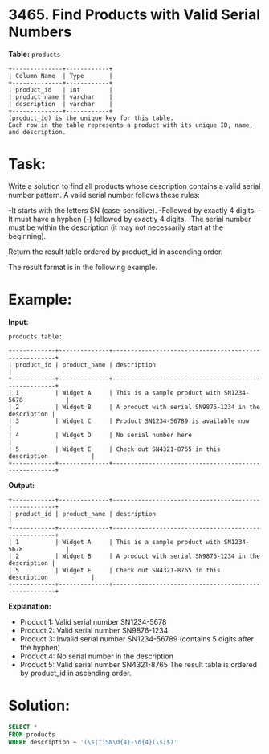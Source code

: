 # 3465. Find Products with Valid Serial Numbers

**Table:** ```products```

```
+--------------+------------+
| Column Name  | Type       |
+--------------+------------+
| product_id   | int        |
| product_name | varchar    |
| description  | varchar    |
+--------------+------------+
(product_id) is the unique key for this table.
Each row in the table represents a product with its unique ID, name, and description.
```

# **Task:**

Write a solution to find all products whose description contains a valid serial number pattern. A valid serial number follows these rules:

-It starts with the letters SN (case-sensitive).
-Followed by exactly 4 digits.
-It must have a hyphen (-) followed by exactly 4 digits.
-The serial number must be within the description (it may not necessarily start at the beginning).

Return the result table ordered by product_id in ascending order.

The result format is in the following example.

# **Example:**

**Input:**

```
products table:

+------------+--------------+------------------------------------------------------+
| product_id | product_name | description                                          |
+------------+--------------+------------------------------------------------------+
| 1          | Widget A     | This is a sample product with SN1234-5678            |
| 2          | Widget B     | A product with serial SN9876-1234 in the description |
| 3          | Widget C     | Product SN1234-56789 is available now                |
| 4          | Widget D     | No serial number here                                |
| 5          | Widget E     | Check out SN4321-8765 in this description            |
+------------+--------------+------------------------------------------------------+
```

**Output:**

```
+------------+--------------+------------------------------------------------------+
| product_id | product_name | description                                          |
+------------+--------------+------------------------------------------------------+
| 1          | Widget A     | This is a sample product with SN1234-5678            |
| 2          | Widget B     | A product with serial SN9876-1234 in the description |
| 5          | Widget E     | Check out SN4321-8765 in this description            |
+------------+--------------+------------------------------------------------------+
```

**Explanation:**

- Product 1: Valid serial number SN1234-5678
- Product 2: Valid serial number SN9876-1234
- Product 3: Invalid serial number SN1234-56789 (contains 5 digits after the hyphen)
- Product 4: No serial number in the description
- Product 5: Valid serial number SN4321-8765
The result table is ordered by product_id in ascending order.

# **Solution:**

``` SQL
SELECT *
FROM products
WHERE description ~ '(\s|^)SN\d{4}-\d{4}(\s|$)'
```
